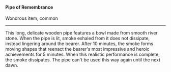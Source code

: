 #### Pipe of Remembrance

Wondrous item, common

---

This long, delicate wooden pipe features a bowl made from smooth river stone. When the pipe is lit, smoke exhaled from it does not dissipate, instead lingering around the bearer. After 10 minutes, the smoke forms moving shapes that reenact the bearer's most impressive and heroic achievements for 5 minutes. When this realistic performance is complete, the smoke dissipates. The pipe can't be used this way again until the next dawn.